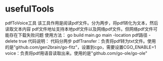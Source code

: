 # usefulTools
pdfToVoice工具
该工具作用是阅读pdf文件。分为两步，将pdf转化为文本，然后读取文本内容
pdf文件地址支持本地pdf文件以及网络pdf文件。但网络pdf文件可能存在下载失败问题
使用方法：
go build main.go
main -location pdf路径 -delete true
代码说明：
代码分两步
pdfTransfer：负责将pdf转为txt文件。使用的是"github.com/gen2brain/go-fitz"，设置到cgo，需要设置CGO_ENABLE=1
voice：负责将pdf用语音读取出来。使用的是"github.com/go-ole/go-ole"
